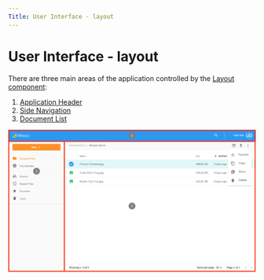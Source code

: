 ```yaml
---
Title: User Interface - layout
---
```


# User Interface - layout

There are three main areas of the application controlled by the [Layout component](../../src/app/components/layout):

1. [Application Header](/features/header)
2. [Side Navigation](/features/side-navigation)
3. [Document List](/features/document-list-layout)

![Features](../images/features-01.png)
